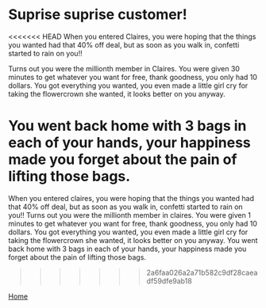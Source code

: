 # Suprise suprise customer!

<<<<<<< HEAD
When you entered Claires, you were hoping that the things you wanted had that 40% off deal, but as soon as you walk in, confetti started to rain on you!!

Turns out you were the millionth member in Claires. You were given 30 minutes to get whatever you want for free, thank goodness, you only had 10 dollars. You got everything you wanted, you even made a little girl cry for taking the flowercrown she wanted, it looks better on you anyway.

You went back home with 3 bags in each of your hands, your happiness made you forget about the pain of lifting those bags.
=======
When you entered claires, you were hoping that the things you wanted had that 40% off deal, but as soon as you walk in, confetti started to rain on you!! Turns out you were the millionth member in claires. You were given 1 minutes to get whatever you want for free, thank goodness, you only had 10 dollars. You got everything you wanted, you even made a little girl cry for taking the flowercrown she wanted, it looks better on you anyway.  You went back home with 3 bags in each of your hands, your happiness made you forget about the pain of lifting those bags.
>>>>>>> 2a6faa026a2a71b582c9df28caeadf59dfe9ab18

[Home](../woke-up/home.md)
